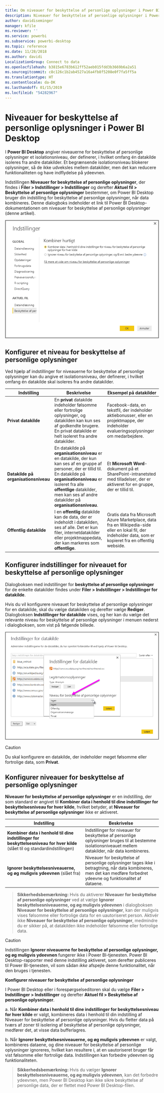 ```yaml
---
title: Om niveauer for beskyttelse af personlige oplysninger i Power BI Desktop
description: Niveauer for beskyttelse af personlige oplysninger i Power BI Desktop
author: davidiseminger
manager: kfile
ms.reviewer: ''
ms.service: powerbi
ms.subservice: powerbi-desktop
ms.topic: reference
ms.date: 11/28/2018
ms.author: davidi
LocalizationGroup: Connect to data
ms.openlocfilehash: b3815e6783b612ff52aeb015fdd3b3669b6a2a51
ms.sourcegitcommit: c8c126c1b2ab4527a16a4fb8f5208e0f7fa5ff5a
ms.translationtype: HT
ms.contentlocale: da-DK
ms.lasthandoff: 01/15/2019
ms.locfileid: "54282967"
---
```

# <a name="power-bi-desktop-privacy-levels"></a>Niveauer for beskyttelse af personlige oplysninger i Power BI Desktop
I **Power BI Desktop** angiver niveauerne for beskyttelse af personlige oplysninger et isolationsniveau, der definerer, i hvilket omfang én datakilde isoleres fra andre datakilder. Et begrænsende isolationsniveau blokerer oplysninger, så de ikke udveksles mellem datakilder, men det kan reducere funktionaliteten og have indflydelse på ydeevnen.

Indstillingen **Niveauer for beskyttelse af personlige oplysninger**, der findes i **Filer > Indstillinger > Indstillinger** og derefter **Aktuel fil > Beskyttelse af personlige oplysninger** bestemmer, om Power BI Desktop bruger din indstilling for beskyttelse af personlige oplysninger, når data kombineres. Denne dialogboks indeholder et link til Power BI Desktop-dokumentationen om niveauer for beskyttelse af personlige oplysninger (denne artikel).

![](media/desktop-privacy-levels/desktop_privacylevels1.png)

## <a name="configure-a-privacy-level"></a>Konfigurer et niveau for beskyttelse af personlige oplysninger
Ved hjælp af indstillinger for niveauerne for beskyttelse af personlige oplysninger kan du angive et isolationsniveau, der definerer, i hvilket omfang én datakilde skal isoleres fra andre datakilder.

| Indstilling | Beskrivelse | Eksempel på datakilder |
| --- | --- | --- |
| **Privat datakilde** |En **privat** datakilde indeholder følsomme eller fortrolige oplysninger, og datakilden kan kun ses af godkendte brugere. En privat datakilde er helt isoleret fra andre datakilder. |Facebook-data, en tekstfil, der indeholder aktiebonusser, eller en projektmappe, der indeholder evalueringsoplysninger om medarbejdere. |
| **Datakilde på organisationsniveau** |En datakilde på **organisationsniveau** er en datakilde, der kun kan ses af en gruppe af personer, der er tillid til. En datakilde på **organisationsniveau** er isoleret fra alle **offentlige** datakilder, men kan ses af andre datakilder på **organisationsniveau**. |Et **Microsoft Word**-dokument på et SharePoint-intranetsted med tilladelser, der er aktiveret for en gruppe, der er tillid til. |
| **Offentlig datakilde** |I en **offentlig** datakilde kan de data, der er indeholdt i datakilden, ses af alle. Det er kun filer, internetdatakilder eller projektmappedata, der kan markeres som **offentlige**. |Gratis data fra Microsoft Azure Marketplace, data fra en Wikipedia-side eller en lokal fil, der indeholder data, som er kopieret fra en offentlig webside. |

## <a name="configure-privacy-level-settings"></a>Konfigurer indstillinger for niveauet for beskyttelse af personlige oplysninger
Dialogboksen med indstillinger for **beskyttelse af personlige oplysninger** for de enkelte datakilder findes under **Filer > Indstillinger > Indstillinger for datakilde**.

Hvis du vil konfigurere niveauet for beskyttelse af personlige oplysninger for en datakilde, skal du vælge datakilden og derefter vælge **Rediger**. Dialogboksen **Indstillinger for datakilde** vises, og her kan du vælge det relevante niveau for beskyttelse af personlige oplysninger i menuen nederst i dialogboksen, som vist på følgende billede.

![](media/desktop-privacy-levels/desktop_privacylevels2.png)

> [!CAUTION]
> Du skal konfigurere en datakilde, der indeholder meget følsomme eller fortrolige data, som **Privat**.
> 

## <a name="configure-privacy-levels"></a>Konfigurer niveauer for beskyttelse af personlige oplysninger
**Niveauer for beskyttelse af personlige oplysninger** er en indstilling, der som standard er angivet til **Kombiner data i henhold til dine indstillinger for beskyttelsesniveau for hver kilde**, hvilket betyder, at **Niveauer for beskyttelse af personlige oplysninger** ikke er aktiveret.

| Indstilling | Beskrivelse |
| --- | --- |
| **Kombiner data i henhold til dine indstillinger for beskyttelsesniveau for hver kilde** (slået til og standardindstillingen) |Indstillinger for niveauer for beskyttelse af personlige oplysninger bruges til at bestemme isolationsniveauet mellem datakilder, når data kombineres. |
| **Ignorer beskyttelsesniveauerne, og øg muligvis ydeevnen** (slået fra) |Niveauer for beskyttelse af personlige oplysninger tages ikke i betragtning, når data kombineres, men det kan medføre forbedret ydeevne og funktionalitet af dataene. |

> **Sikkerhedsbemærkning:** Hvis du aktiverer **Niveauer for beskyttelse af personlige oplysninger** ved at vælge **Ignorer beskyttelsesniveauerne, og øg muligvis ydeevnen** i dialogboksen **Niveauer for beskyttelse af personlige oplysninger**, kan der muligvis vises følsomme eller fortrolige data for en uautoriseret person. Aktivér ikke **Niveauer for beskyttelse af personlige oplysninger**, medmindre du er sikker på, at datakilden ikke indeholder følsomme eller fortrolige data.
> 
> 

> [!CAUTION]
> Indstillingen **Ignorer niveauerne for beskyttelse af personlige oplysninger, og øg muligvis ydeevnen** fungerer ikke i Power BI-tjenesten. Power BI Desktop-rapporter med denne indstilling aktiveret, som derefter publiceres til Power BI-tjenesten, vil som sådan *ikke* afspejle denne funktionalitet, når den bruges i tjenesten.
> 

**Konfigurer niveauer for beskyttelse af personlige oplysninger**

I Power BI Desktop eller i forespørgselseditoren skal du vælge **Filer > Indstillinger > Indstillinger** og derefter **Aktuel fil > Beskyttelse af personlige oplysninger**.

a. Når **Kombiner data i henhold til dine indstillinger for beskyttelsesniveau for hver kilde** er valgt, kombineres data i henhold til din indstilling af Niveauer for beskyttelse af personlige oplysninger. Hvis du fletter data på tværs af zoner til isolering af beskyttelse af personlige oplysninger, medfører det, at visse data bufferlagres.

b. Når **Ignorer beskyttelsesniveauerne, og øg muligvis ydeevnen** er valgt, kombineres dataene, og dine niveauer for beskyttelse af personlige oplysninger ignoreres, hvilket kan resultere i, at en uautoriseret bruger får vist følsomme eller fortrolige data. Indstillingen kan forbedre ydeevnen og funktionaliteten.

> **Sikkerhedsbemærkning:** Hvis du vælger **Ignorer beskyttelsesniveauerne, og øg muligvis ydeevnen**, kan det forbedre ydeevnen, men Power BI Desktop kan ikke sikre beskyttelse af personlige data, der er flettet med Power BI Desktop-filen.
> 
> 

